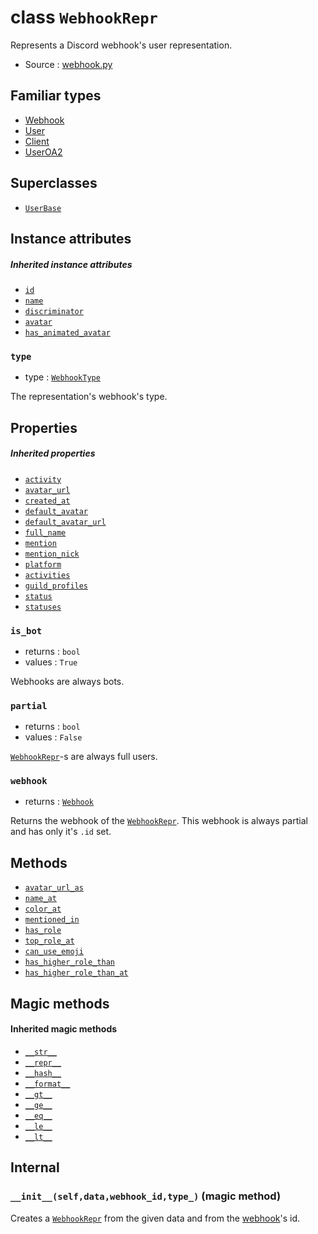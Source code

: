 # class `WebhookRepr`

Represents a Discord webhook's user representation.

- Source : [webhook.py](https://github.com/HuyaneMatsu/hata/blob/master/hata/discord/webhook.py)

## Familiar types

- [Webhook](Webhook.md)
- [User](User.md)
- [Client](Client.md)
- [UserOA2](UserOA2.md)

## Superclasses

- [`UserBase`](UserBase.md)

## Instance attributes

##### Inherited instance attributes

- [`id`](UserBase.md#id)
- [`name`](UserBase.md#name)
- [`discriminator`](UserBase.md#discriminator)
- [`avatar`](UserBase.md#avatar)
- [`has_animated_avatar`](UserBase.md#has_animated_avatar)

### `type`

- type : [`WebhookType`](WebhookType.md)

The representation's webhook's type.

## Properties

##### Inherited properties

- [`activity`](UserBase.md#activity)
- [`avatar_url`](UserBase.md#avatar_url)
- [`created_at`](UserBase.md#created_at)
- [`default_avatar`](UserBase.md#default_avatar)
- [`default_avatar_url`](UserBase.md#default_avatar_url)
- [`full_name`](UserBase.md#full_name)
- [`mention`](UserBase.md#mention)
- [`mention_nick`](UserBase.md#mention_nick)
- [`platform`](UserBase.md#platform)
- [`activities`](UserBase.md#activities)
- [`guild_profiles`](UserBase.md#guild_profiles)
- [`status`](UserBase.md#status)
- [`statuses`](UserBase.md#statuses)

### `is_bot`

- returns : `bool`
- values : `True`

Webhooks are always bots.

### `partial`

- returns : `bool`
- values : `False`

[`WebhookRepr`](WebhookRepr.md)-s are always full users.

### `webhook`

- returns : [`Webhook`](Webhook.md)

Returns the webhook of the [`WebhookRepr`](WebhookRepr.md). This webhook is
always partial and has only it's `.id` set.

## Methods

- [`avatar_url_as`](UserBase.md#avatar_url_asselfextnonesizenone)
- [`name_at`](UserBase.md#name_atselfguild)
- [`color_at`](UserBase.md#color_atselfguild)
- [`mentioned_in`](UserBase.md#mentioned_inselfmessage)
- [`has_role`](UserBase.md#has_roleselfrole)
- [`top_role_at`](UserBase.md#top_role_atself-guild-defaultnone)
- [`can_use_emoji`](UserBase.md#can_use_emojiself-emoji)
- [`has_higher_role_than`](UserBase.md#has_higher_role_thanself-role)
- [`has_higher_role_than_at`](UserBase.md#has_higher_role_than_atself-user-guild)

## Magic methods

#### Inherited magic methods

- [`__str__`](UserBase.md#__str__self)
- [`__repr__`](UserBase.md#__repr__self)
- [`__hash__`](UserBase.md#__hash__self)
- [`__format__`](UserBase.md#__format__selfcode)
- [`__gt__`](UserBase.md#__gt__-__ge__-__eq__-__ne__-__le__-__lt__)
- [`__ge__`](UserBase.md#__gt__-__ge__-__eq__-__ne__-__le__-__lt__)
- [`__eq__`](UserBase.md#__gt__-__ge__-__eq__-__ne__-__le__-__lt__)
- [`__le__`](UserBase.md#__gt__-__ge__-__eq__-__ne__-__le__-__lt__)
- [`__lt__`](UserBase.md#__gt__-__ge__-__eq__-__ne__-__le__-__lt__)

## Internal

### `__init__(self,data,webhook_id,type_)` (magic method)

Creates a [`WebhookRepr`](WebhookRepr.md) from the given data and from the
[webhook](Webhook.md)'s id.
